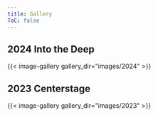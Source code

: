 ```yaml
---
title: Gallery
ToC: false
---
```


## 2024 Into the Deep

{{< image-gallery gallery_dir="images/2024" >}}

## 2023 Centerstage

{{< image-gallery gallery_dir="images/2023" >}}

